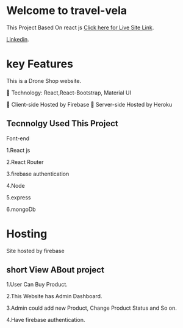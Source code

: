 # Welcome to travel-vela

This Project Based On react js [Click here for Live Site Link](https://drone-shop-2f2e9.web.app/).

[Linkedin](https://www.linkedin.com/in/masudtalukdar/).

# key Features

This is a Drone Shop website.

 Technology: React,React-Bootstrap, Material UI

 Client-side Hosted by Firebase
 Server-side Hosted by Heroku

## Tecnnolgy Used This Project

Font-end

1.React js

2.React Router

3.firebase authentication

4.Node

5.express

6.mongoDb

# Hosting

Site hosted by firebase

## short View ABout project

1.User Can Buy Product.

2.This Website has Admin Dashboard.

3.Admin could add new Product, Change Product Status and So on.

4.Have firebase authentication.
